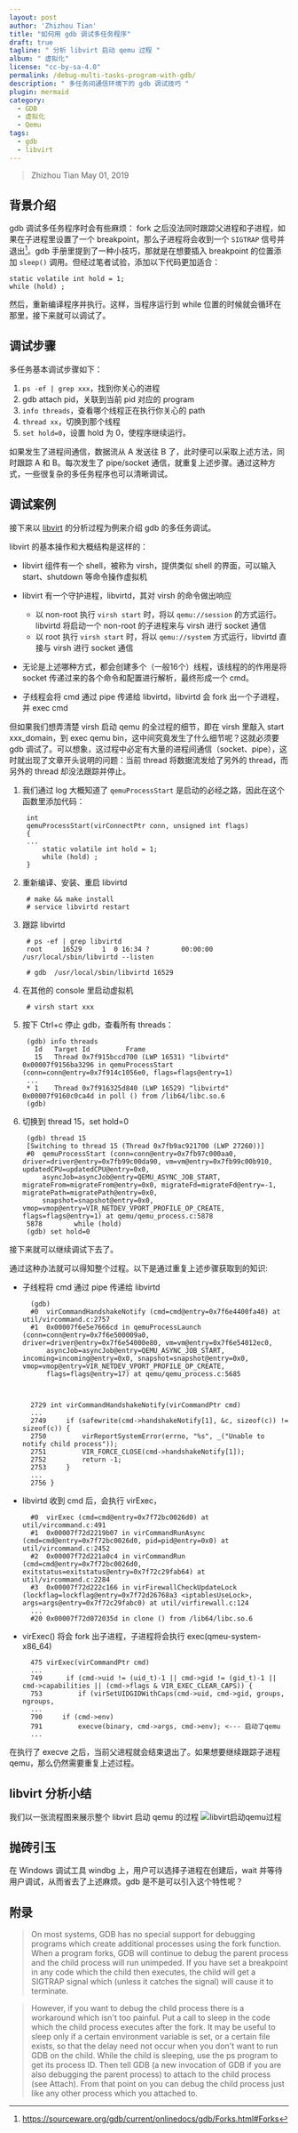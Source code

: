 ```yaml
---
layout: post
author: 'Zhizhou Tian'
title: "如何用 gdb 调试多任务程序"
draft: true
tagline: " 分析 libvirt 启动 qemu 过程 "
album: " 虚拟化"
license: "cc-by-sa-4.0"
permalink: /debug-multi-tasks-program-with-gdb/
description: " 多任务间通信环境下的 gdb 调试技巧 "
plugin: mermaid
category:
  - GDB
  - 虚拟化
  - Qemu
tags:
  - gdb
  - libvirt
---
```


> Zhizhou Tian
> May 01, 2019

## 背景介绍

gdb 调试多任务程序时会有些麻烦： fork 之后没法同时跟踪父进程和子进程，如果在子进程里设置了一个 breakpoint，那么子进程将会收到一个 `SIGTRAP` 信号并退出[^1]。gdb 手册里提到了一种小技巧，那就是在想要插入 breakpoint 的位置添加 `sleep()` 调用。但经过笔者试验，添加以下代码更加适合：

    static volatile int hold = 1;
    while (hold) ;

然后，重新编译程序并执行。这样，当程序运行到 while 位置的时候就会循环在那里，接下来就可以调试了。


## 调试步骤

多任务基本调试步骤如下：

1. `ps -ef | grep xxx`，找到你关心的进程
2. gdb attach pid，关联到当前 pid 对应的 program
3. `info threads`，查看哪个线程正在执行你关心的 path
4. `thread xx`，切换到那个线程
5. `set hold=0`，设置 hold 为 0，使程序继续运行。

如果发生了进程间通信，数据流从 A 发送往 B 了，此时便可以采取上述方法，同时跟踪 A 和 B。每次发生了 pipe/socket 通信，就重复上述步骤。通过这种方式，一些很复杂的多任务程序也可以清晰调试。

## 调试案例

接下来以 [libvirt](https://libvirt.org/git/libvirt.git "Libvirt API for virtualization") 的分析过程为例来介绍 gdb 的多任务调试。

libvirt 的基本操作和大概结构是这样的：

- libvirt 组件有一个 shell，被称为 virsh，提供类似 shell 的界面，可以输入 start、shutdown 等命令操作虚拟机

- libvirt 有一个守护进程，libvirtd，其对 virsh 的命令做出响应
    - 以 non-root 执行 `virsh start` 时，将以 `qemu://session` 的方式运行。libvirtd 将启动一个 non-root 的子进程来与 virsh 进行 socket 通信
    - 以 root 执行 `virsh start` 时，将以 `qemu://system` 方式运行，libvirtd 直接与 virsh 进行 socket 通信

- 无论是上述哪种方式，都会创建多个（一般16个）线程，该线程的的作用是将 socket 传递过来的各个命令和配置进行解析，最终形成一个 cmd。

- 子线程会将 cmd 通过 pipe 传递给 libvirtd，libvirtd 会 fork 出一个子进程，并 exec cmd

但如果我们想弄清楚 virsh 启动 qemu 的全过程的细节，即在 virsh 里敲入 start xxx_domain，到 exec qemu bin，这中间究竟发生了什么细节呢？这就必须要 gdb 调试了。可以想象，这过程中必定有大量的进程间通信（socket、pipe），这时就出现了文章开头说明的问题：当前 thread 将数据流发给了另外的 thread，而另外的 thread 却没法跟踪并停止。

1. 我们通过 log 大概知道了 `qemuProcessStart` 是启动的必经之路，因此在这个函数里添加代码：

        int
        qemuProcessStart(virConnectPtr conn, unsigned int flags)
        {
        ...
            static volatile int hold = 1;
            while (hold) ;
        }

2. 重新编译、安装、重启 libvirtd

        # make && make install
        # service libvirtd restart

3. 跟踪 libvirtd

        # ps -ef | grep libvirtd
        root     16529     1  0 16:34 ?        00:00:00 /usr/local/sbin/libvirtd --listen

        # gdb  /usr/local/sbin/libvirtd 16529

4. 在其他的 console 里启动虚拟机

        # virsh start xxx

5. 按下 Ctrl+c 停止 gdb，查看所有 threads：

        (gdb) info threads
          Id   Target Id         Frame
          15   Thread 0x7f915bccd700 (LWP 16531) "libvirtd" 0x00007f9156ba3296 in qemuProcessStart (conn=conn@entry=0x7f914c1056e0, flags=flags@entry=1)
        ...
        * 1    Thread 0x7f916325d840 (LWP 16529) "libvirtd" 0x00007f9160c0ca4d in poll () from /lib64/libc.so.6
        (gdb)

6. 切换到 thread 15，set hold=0

        (gdb) thread 15
        [Switching to thread 15 (Thread 0x7fb9ac921700 (LWP 27260))]
        #0  qemuProcessStart (conn=conn@entry=0x7fb97c000aa0, driver=driver@entry=0x7fb99c00da90, vm=vm@entry=0x7fb99c00b910, updatedCPU=updatedCPU@entry=0x0,
            asyncJob=asyncJob@entry=QEMU_ASYNC_JOB_START, migrateFrom=migrateFrom@entry=0x0, migrateFd=migrateFd@entry=-1, migratePath=migratePath@entry=0x0,
            snapshot=snapshot@entry=0x0, vmop=vmop@entry=VIR_NETDEV_VPORT_PROFILE_OP_CREATE, flags=flags@entry=1) at qemu/qemu_process.c:5878
        5878        while (hold)
        (gdb) set hold=0

接下来就可以继续调试下去了。

通过这种办法就可以得知整个过程。以下是通过重复上述步骤获取到的知识:

- 子线程将 cmd 通过 pipe 传递给 libvirtd

        (gdb)
        #0  virCommandHandshakeNotify (cmd=cmd@entry=0x7f6e4400fa40) at util/vircommand.c:2757
        #1  0x00007f6e5e7666cd in qemuProcessLaunch (conn=conn@entry=0x7f6e500009a0, driver=driver@entry=0x7f6e54000e80, vm=vm@entry=0x7f6e54012ec0,
            asyncJob=asyncJob@entry=QEMU_ASYNC_JOB_START, incoming=incoming@entry=0x0, snapshot=snapshot@entry=0x0, vmop=vmop@entry=VIR_NETDEV_VPORT_PROFILE_OP_CREATE,
            flags=flags@entry=17) at qemu/qemu_process.c:5685



        2729 int virCommandHandshakeNotify(virCommandPtr cmd)
        ...
        2749     if (safewrite(cmd->handshakeNotify[1], &c, sizeof(c)) != sizeof(c)) {
        2750         virReportSystemError(errno, "%s", _("Unable to notify child process"));
        2751         VIR_FORCE_CLOSE(cmd->handshakeNotify[1]);
        2752         return -1;
        2753     }
        ...
        2756 }

- libvirtd 收到 cmd 后，会执行 virExec，

        #0  virExec (cmd=cmd@entry=0x7f72bc0026d0) at util/vircommand.c:491
        #1  0x00007f72d2219b07 in virCommandRunAsync (cmd=cmd@entry=0x7f72bc0026d0, pid=pid@entry=0x0) at util/vircommand.c:2452
        #2  0x00007f72d221a0c4 in virCommandRun (cmd=cmd@entry=0x7f72bc0026d0, exitstatus=exitstatus@entry=0x7f72c29fab64) at util/vircommand.c:2284
        #3  0x00007f72d222c166 in virFirewallCheckUpdateLock (lockflag=lockflag@entry=0x7f72d26768a3 <iptablesUseLock>, args=args@entry=0x7f72c29fabc0) at util/virfirewall.c:124
        ...
        #20 0x00007f72d072035d in clone () from /lib64/libc.so.6

- virExec() 将会 fork 出子进程，子进程将会执行 exec(qmeu-system-x86_64)

        475 virExec(virCommandPtr cmd)
        ...
        749      if (cmd->uid != (uid_t)-1 || cmd->gid != (gid_t)-1 || cmd->capabilities || (cmd->flags & VIR_EXEC_CLEAR_CAPS)) {
        753         if (virSetUIDGIDWithCaps(cmd->uid, cmd->gid, groups, ngroups,
        ...
        790     if (cmd->env)
        791         execve(binary, cmd->args, cmd->env); <--- 启动了qemu
        ...

在执行了 execve 之后，当前父进程就会结束退出了。如果想要继续跟踪子进程 qemu，那么仍然需要重复上述过程。

## libvirt 分析小结

我们以一张流程图来展示整个 libvirt 启动 qemu 的过程
![libvirt启动qemu过程](/wp-content/uploads/2019/05/libvirt_create_qemu.png)

## 抛砖引玉

在 Windows 调试工具 windbg 上，用户可以选择子进程在创建后，wait 并等待用户调试，从而省去了上述麻烦。gdb 是不是可以引入这个特性呢？

## 附录

[^1]: https://sourceware.org/gdb/current/onlinedocs/gdb/Forks.html#Forks

> On most systems, GDB has no special support for debugging programs which create additional processes using the fork function. When a program forks, GDB will continue to debug the parent process and the child process will run unimpeded. If you have set a breakpoint in any code which the child then executes, the child will get a SIGTRAP signal which (unless it catches the signal) will cause it to terminate.

> However, if you want to debug the child process there is a workaround which isn't too painful. Put a call to sleep in the code which the child process executes after the fork. It may be useful to sleep only if a certain environment variable is set, or a certain file exists, so that the delay need not occur when you don't want to run GDB on the child. While the child is sleeping, use the ps program to get its process ID. Then tell GDB (a new invocation of GDB if you are also debugging the parent process) to attach to the child process (see Attach). From that point on you can debug the child process just like any other process which you attached to.
